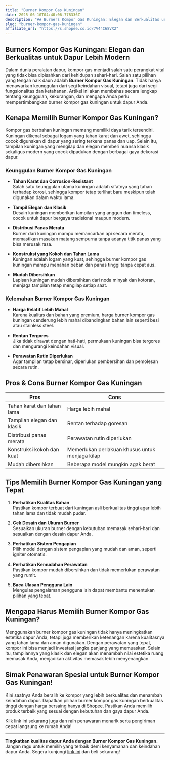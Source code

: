 ```yaml
---
title: "Burner Kompor Gas Kuningan"
date: 2025-06-10T04:40:06.778336Z
description: "## Burners Kompor Gas Kuningan: Elegan dan Berkualitas untuk Dapur Lebih Modern..."
slug: "burner-kompor-gas-kuningan"
affiliate_url: "https://s.shopee.co.id/7V44C68VX2"
---
```

## Burners Kompor Gas Kuningan: Elegan dan Berkualitas untuk Dapur Lebih Modern

Dalam dunia peralatan dapur, kompor gas menjadi salah satu perangkat vital yang tidak bisa dipisahkan dari kehidupan sehari-hari. Salah satu pilihan yang tengah naik daun adalah **Burner Kompor Gas Kuningan**. Tidak hanya menawarkan keunggulan dari segi keindahan visual, tetapi juga dari segi fungsionalitas dan ketahanan. Artikel ini akan membahas secara lengkap tentang keunggulan, kekurangan, dan mengapa Anda perlu mempertimbangkan burner kompor gas kuningan untuk dapur Anda.

## Kenapa Memilih Burner Kompor Gas Kuningan?

Kompor gas berbahan kuningan memang memiliki daya tarik tersendiri. Kuningan dikenal sebagai logam yang tahan karat dan awet, sehingga cocok digunakan di dapur yang sering terkena panas dan uap. Selain itu, tampilan kuningan yang mengilap dan elegan memberi nuansa klasik sekaligus modern yang cocok dipadukan dengan berbagai gaya dekorasi dapur.

### Keunggulan Burner Kompor Gas Kuningan

- **Tahan Karat dan Corrosion-Resistant**  
  Salah satu keunggulan utama kuningan adalah sifatnya yang tahan terhadap korosi, sehingga kompor tetap terlihat baru meskipun telah digunakan dalam waktu lama.

- **Tampil Elegan dan Klasik**  
  Desain kuningan memberikan tampilan yang anggun dan timeless, cocok untuk dapur bergaya tradisional maupun modern.

- **Distribusi Panas Merata**  
  Burner dari kuningan mampu memancarkan api secara merata, memastikan masakan matang sempurna tanpa adanya titik panas yang bisa merusak rasa.

- **Konstruksi yang Kokoh dan Tahan Lama**  
  Kuningan adalah logam yang kuat, sehingga burner kompor gas kuningan mampu menahan beban dan panas tinggi tanpa cepat aus.

- **Mudah Dibersihkan**  
  Lapisan kuningan mudah dibersihkan dari noda minyak dan kotoran, menjaga tampilan tetap mengilap setiap saat.

### Kelemahan Burner Kompor Gas Kuningan

- **Harga Relatif Lebih Mahal**  
  Karena kualitas dan bahan yang premium, harga burner kompor gas kuningan cenderung lebih mahal dibandingkan bahan lain seperti besi atau stainless steel.

- **Rentan Tergores**  
  Jika tidak dirawat dengan hati-hati, permukaan kuningan bisa tergores dan mengurangi keindahan visual.

- **Perawatan Rutin Diperlukan**  
  Agar tampilan tetap bersinar, diperlukan pembersihan dan pemolesan secara rutin.

## Pros & Cons Burner Kompor Gas Kuningan

| **Pros**                                    | **Cons**                                     |
|----------------------------------------------|----------------------------------------------|
| Tahan karat dan tahan lama                  | Harga lebih mahal                          |
| Tampilan elegan dan klasik                  | Rentan terhadap goresan                     |
| Distribusi panas merata                     | Perawatan rutin diperlukan                 |
| Konstruksi kokoh dan kuat                   | Memerlukan perlakuan khusus untuk menjaga kilap |
| Mudah dibersihkan                          | Beberapa model mungkin agak berat          |

## Tips Memilih Burner Kompor Gas Kuningan yang Tepat

1. **Perhatikan Kualitas Bahan**  
   Pastikan kompor terbuat dari kuningan asli berkualitas tinggi agar lebih tahan lama dan tidak mudah pudar.

2. **Cek Desain dan Ukuran Burner**  
   Sesuaikan ukuran burner dengan kebutuhan memasak sehari-hari dan sesuaikan dengan desain dapur Anda.

3. **Perhatikan Sistem Pengapian**  
   Pilih model dengan sistem pengapian yang mudah dan aman, seperti igniter otomatis.

4. **Perhatikan Kemudahan Perawatan**  
   Pastikan kompor mudah dibersihkan dan tidak memerlukan perawatan yang rumit.

5. **Baca Ulasan Pengguna Lain**  
   Mengulas pengalaman pengguna lain dapat membantu menentukan pilihan yang tepat.

## Mengapa Harus Memilih Burner Kompor Gas Kuningan?

Menggunakan burner kompor gas kuningan tidak hanya meningkatkan estetika dapur Anda, tetapi juga memberikan ketenangan karena kualitasnya yang tahan lama dan aman digunakan. Dengan perawatan yang tepat, kompor ini bisa menjadi investasi jangka panjang yang memuaskan. Selain itu, tampilannya yang klasik dan elegan akan menambah nilai estetika ruang memasak Anda, menjadikan aktivitas memasak lebih menyenangkan.

## Simak Penawaran Spesial untuk Burner Kompor Gas Kuningan!

Kini saatnya Anda beralih ke kompor yang lebih berkualitas dan menambah keindahan dapur. Dapatkan pilihan burner kompor gas kuningan berkualitas tinggi dengan harga bersaing hanya di [Shopee](https://s.shopee.co.id/7V44C68VX2). Pastikan Anda memilih produk terbaik yang sesuai dengan kebutuhan dan gaya dapur Anda.

Klik link ini sekarang juga dan raih penawaran menarik serta pengiriman cepat langsung ke rumah Anda!

---

**Tingkatkan kualitas dapur Anda dengan Burner Kompor Gas Kuningan.** Jangan ragu untuk memilih yang terbaik demi kenyamanan dan keindahan dapur Anda. Segera kunjungi [link ini](https://s.shopee.co.id/7V44C68VX2) dan beli sekarang!
